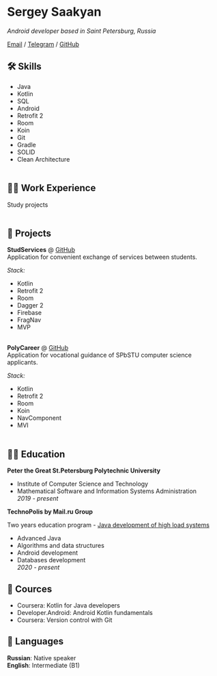 # Sergey Saakyan

_Android developer based in Saint Petersburg, Russia_ <br>

[Email](mailto:ogamoga.dev@gmail.com) / [Telegram](https://t.me/ogamoga/) / [GitHub](https://github.com/ogamoga/)


## 🛠 Skills

 - Java
 - Kotlin
 - SQL
 - Android
 - Retrofit 2
 - Room
 - Koin
 - Git
 - Gradle
 - SOLID
 - Clean Architecture
<br><br>

## 👨‍💻 Work Experience

Study projects
<br><br>
    
## 💼 Projects

**StudServices** @ [GitHub](https://github.com/studservices/studservices-android/) <br>
Application for convenient exchange of services between students.

 _Stack:_
 
  - Kotlin
  - Retrofit 2
  - Room
  - Dagger 2
  - Firebase
  - FragNav
  - MVP
<br><br>

**PolyCareer** @ [GitHub](https://github.com/polycareer/polycareer-android/) <br>
Application for vocational guidance of SPbSTU computer science applicants.

 _Stack:_
 
 - Kotlin
 - Retrofit 2
 - Room
 - Koin
 - NavComponent
 - MVI
<br><br>

## 👨‍🎓 Education

**Peter the Great St.Petersburg Polytechnic University**<br> 

 - Institute of Computer Science and Technology<br> 
 - Mathematical Software and Information Systems Administration<br> 
   _2019 - present_

**TechnoPolis by Mail.ru Group**

Two years education program - [Java development of high load systems](https://polis.mail.ru/)
  - Advanced Java
  - Algorithms and data structures
  - Android development
  - Databases development<br>
  _2020 - present_

## 📌 Cources

  - Coursera: Kotlin for Java developers
  - Developer.Android: Android Kotlin fundamentals
  - Coursera: Version control with Git

## 💬 Languages

**Russian**: Native speaker <br>
**English**: Intermediate (B1)
<br><br>
